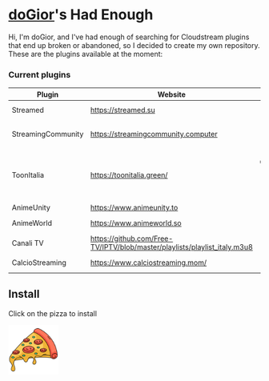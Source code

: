# [doGior](https://github.com/doGior)'s Had Enough

Hi, I'm doGior, and I've had enough of searching for Cloudstream plugins that end up broken or abandoned, so I decided to create my own repository. These are the plugins available at the moment:

### Current plugins

| **Plugin**         | **Website**                                                               |        **Content**        | **Language** | **Working** | **Notes**                                                                 |
|--------------------|---------------------------------------------------------------------------|:-------------------------:|:------------:|:-----------:|---------------------------------------------------------------------------|  
| Streamed           | https://streamed.su                                                       |        Live Sports        |  🇮🇹  🇬🇧  |      ✅      |                                                                           |
| StreamingCommunity | https://streamingcommunity.computer                                       |     Movies, TV Shows      |     🇮🇹     |      ✅      |                                                                           |
| ToonItalia         | https://toonitalia.green/                                                 | Cartoons, Anime, TV Shows |     🇮🇹     |      ✅      | The website has 4 servers but the app implements only 1 (StreamTape)      |
| AnimeUnity         | https://www.animeunity.to                                                 |           Anime           |     🇮🇹     |      ✅      |                                                                           |
| AnimeWorld         | https://www.animeworld.so                                                 |           Anime           |     🇮🇹     |      ✅      | Forked from [ItalianProvider](https://github.com/Gian-Fr/ItalianProvider) |
| Canali TV          | https://github.com/Free-TV/IPTV/blob/master/playlists/playlist_italy.m3u8 |          Live TV          |     🇮🇹     |      ✅      | Forked from [ItalianProvider](https://github.com/Gian-Fr/ItalianProvider) |
| CalcioStreaming    | https://www.calciostreaming.mom/                                          |        Live Sports        |     🇮🇹     |      ✅      | Forked from [ItalianProvider](https://github.com/Gian-Fr/ItalianProvider) |

## Install

Click on the pizza to install

[<img alt="alt_text" width="100px" src="pizza.png"/>](https://self-similarity.github.io/http-protocol-redirector?r=cloudstreamrepo://raw.githubusercontent.com/doGior/doGiorsHadEnough/builds/repo.json)